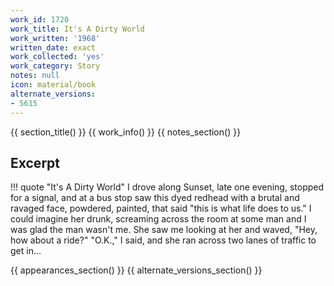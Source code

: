 ```yaml
---
work_id: 1720
work_title: It's A Dirty World
work_written: '1968'
written_date: exact
work_collected: 'yes'
work_category: Story
notes: null
icon: material/book
alternate_versions:
- 5615
---
```


{{ section_title() }}
{{ work_info() }}
{{ notes_section() }}
## Excerpt
!!! quote "It's A Dirty World"
    I drove along Sunset, late one evening, stopped for a signal, and at a bus stop saw this dyed redhead with a brutal and ravaged face, powdered, painted, that said "this is what life does to us." I could imagine her drunk, screaming across the room at some man and I was glad the man wasn't me. She saw me looking at her and waved, "Hey, how about a ride?" "O.K.," I said, and she ran across two lanes of traffic to get in...

{{ appearances_section() }}
{{ alternate_versions_section() }}